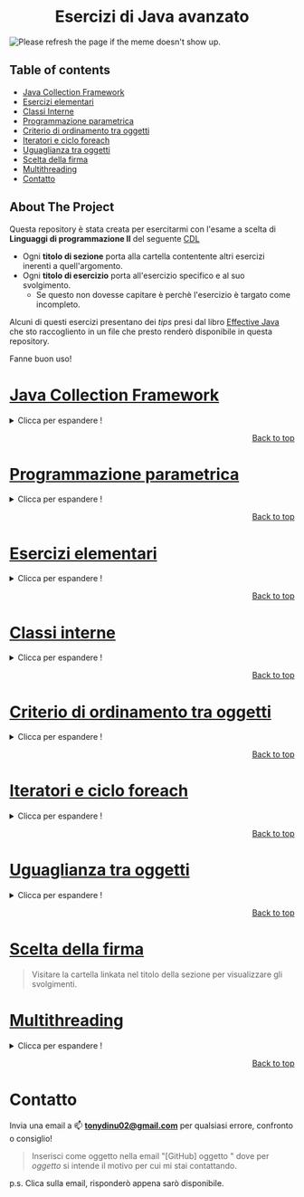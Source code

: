 <p>
<center><h1> Esercizi di Java avanzato</h1></center>
</p>

<img src='https://random-memer.herokuapp.com/' title="Meme" alt="Please refresh the page if the meme doesn't show up.">

## Table of contents
<!-- TABLE OF CONTENTS -->
  <ul>
    <li><a href="#java-collection-framework">Java Collection Framework</a></li>
    <li><a href="#esercizi-elementari">Esercizi elementari</a></li>
    <li><a href="#classi-interne">Classi Interne</a></li>
	<li><a href="#programmazione-parametrica">Programmazione parametrica</a></li>
    <li><a href="#criterio-di-ordinamento-tra-oggetti">Criterio di ordinamento tra oggetti</a></li>
    <li><a href="#iteratori-e-ciclo-foreach">Iteratori e ciclo foreach</a></li>
    <li><a href="#uguaglianza-tra-oggetti">Uguaglianza tra oggetti</a></li>
    <li><a href="#scelta-della-firma">Scelta della firma</a></li>
    <li><a href="#multithreading">Multithreading</a></li>
	<li><a href="#contatto">Contatto</a></li>

  </ul>

<!-- ABOUT THE PROJECT -->

## About The Project
Questa repository è stata creata per esercitarmi con l'esame a scelta di **Linguaggi di programmazione II** del seguente [CDL](http://informatica.dieti.unina.it/index.php/it/)

- Ogni **titolo di sezione** porta alla cartella contentente altri esercizi inerenti a quell'argomento.
- Ogni **titolo di esercizio** porta all'esercizio specifico e al suo svolgimento.
	- Se questo non dovesse capitare è perchè l'esercizio è targato come incompleto.

Alcuni di questi esercizi presentano dei *tips* presi dal libro [Effective Java](https://www.amazon.it/Effective-Java-Joshua-Bloch-dp-0134685997/dp/0134685997/ref=dp_ob_image_bk) che sto raccogliento in un file che presto renderò disponibile in questa repository.

Fanne buon uso!


<!-- JAVA COLLECTION FRAMEWORK -->

# [Java Collection Framework](https://github.com/Indisparte/Java-practice/tree/main/JFC)
<details>
	<summary>Clicca per espandere !</summary>

## [Library](https://github.com/Indisparte/Java-practice/tree/main/JFC/Library)
Realizzare per una biblioteca le classi **Library** e **Book**. Un oggetto **Book** è caratterizzato dal suo titolo. La classe Library offre le seguenti funzionalità:
* Un costruttore senza argomenti che crea una biblioteca vuota.
* Il metodo **addBook** aggiunge un libro alla biblioteca. Se il libro era già stato aggiunto, restituisce false.
* Il metodo **loanBook** prende un libro come argomento e lo dà in prestito, a patto che sia disponibile. Se quel libro è già in prestito, restituisce false. Se quel libro non è mai stato inserito nella biblioteca, lancia un'eccezione.
* Il metodo **returnBook** prende un libro come argomento e restituisce quel libro alla biblioteca.
Se quel libro non era stato prestato col metodo loanBook, il metodo returnBook lancia
un'eccezione.
* Il metodo **printLoans** stampa la lista dei libri attualmente in prestito, in ordine temporale
(a partire dal libro in prestito da più tempo).
Inoltre, rispondere alla seguente domanda: nella vostra implementazione, qual è la complessità
dei metodi **loanBook** e **returnBook**, rispetto al numero di libri n inseriti nella biblioteca?
L'implementazione deve rispettare il seguente esempio d'uso.
```java
    Library lib = new Library();
Book a = new Book("a"), b = new Book("b"), c = new Book(
"c");
System.out.println( lib .addBook(a));//true
System.out.println( lib .addBook(b));//true
System.out.println( lib .addBook(c));//true
System.out.println( lib .addBook(a));//false
System.out.println( lib . loanBook(b));//true
System.out.println( lib . loanBook(a));//true
lib .printLoans();// a b
```
## [SafeSet](https://github.com/Indisparte/Java-practice/tree/main/JFC/SafeSet)
Realizzare la classe SafeSet, che rappresenta un insieme che richiede due passaggi per rimuovere completamente un oggetto. Il metodo add aggiunge un elemento all'insieme, restituendo true se l'inserimento ha avuto successo. Il metodo remove rimuove un elemento dall'insieme, ma la rimozione è definitiva solo dopo una seconda chiamata. Il metodo contains verifica se l'insieme contiene un dato elemento (in base a equals). Infine, un SafeSet deve essere thread-safe.
```java
SafeSet<String> a = new SafeSet<>();
System.out.println(a.add("ciao"));//true
System.out.println(a.add("mondo"));//true
System.out.println(a.remove("ciao"));//true
System.out.println(a.contains("ciao"));//false
System.out.println(a.remove("ciao"));// true
System.out.println(a.contains("ciao")) ;//false
```
## [Book & Library](https://github.com/Indisparte/Java-practice/tree/main/JFC/Book%26Library)
Realizzare le classi **Book** e **Library**, che rappresentano rispettivamente un libro e una collezione
di libri. Il metodo **addBook** di **Library** aggiunge un libro alla collezione, con un dato titolo e un
dato autore. A ciascun libro è possibile attribuire uno o più argomenti tramite il suo metodo
**addTag**. Il metodo **getBooksByTag** di Library restituisce in tempo costante l'insieme dei libri di
un argomento dato.
L'implementazione deve rispettare il seguente esempio d'uso:
```java
Library casa = new Library(), ufficio = new Library();
Library.Book b1 = casa.addBook("Esercizi di stile", "Queneau");
b1.addTag("letteratura");
b1.addTag("umorismo");
Library.Book b2 = casa.addBook("Me parlare bene un giorno", "Sedaris");
b2.addTag("umorismo");
Library.Book b3 = ufficio.addBook("Literate programming", "Knuth");
b3.addTag("programmazione");
Set<Library.Book> humorCasa = casa.getBooksByTag("umorismo");
System.out.println(humorCasa);
Set<Library.Book> humorUfficio = ufficio.getBooksByTag("umorismo");
System.out.println(humorUfficio);//[Esercizi di stile, by Queneau, Me parlare bene un giorno, by Sedaris]
//null
```
## [Bug](https://github.com/Indisparte/Java-practice/tree/main/JFC/Bug)
Realizzare la classe **Bug**, che rappresenta un errore in un programma. Il costruttore accetta
una descrizione dell'errore. Inizialmente, l'errore non è assegnato ad alcuno sviluppatore. Il metodo **assignTo** assegna l'errore ad uno sviluppatore, identificato dal nome, che sarà incaricato di risolvere l'errore.
Il metodo statico **getUnassigned** restituisce in tempo costante l'insieme degli errori non ancora
assegnati. Il metodo statico **getAssignedTo** restituisce in tempo costante l'insieme degli errori
assegnati ad uno sviluppatore dato.
Nota: un bug assegnato ad uno sviluppatore può essere riassegnato ad un altro.
L'implementazione deve rispettare il seguente esempio d'uso:
```java
Bug b1 = new Bug("Application crashes on Windows 8"),
b2 = new Bug("Application freezes after 2 hours"),
b3 = new Bug("Application does not print on laser 
printer"),
b4 = new Bug("Data missing after partial save");
Set<Bug> unassigned = Bug.getUnassigned();
System.out.println(unassigned.size ()) ;
b2.assignTo("Paolo");
b3.assignTo("Filomena");
b4.assignTo("Filomena");
System.out.println(unassigned.size ()) ;
Set<Bug> filo = Bug.getAssignedTo("Filomena");
System.out.println( filo ) ;
```
## [Room](https://github.com/Indisparte/Java-practice/tree/main/JFC/Room)
Realizzare le classi **Room** e **Reservation**, che rappresentano una camera d'albergo
e una prenotazione per la camera. Il metodo reserve di Room accetta un nome, la data di
inizio e di fine prenotazione, e restituisce un oggetto di tipo Reservation. Se la camera è occupata
in una delle giornate richieste, il metodo lancia un'eccezione. Per semplicità, una data è rappresentata
da un numero intero tra 0 a 365. Il metodo **reservations** di Room consente di scorrere
l'elenco delle prenotazioni, in ordine cronologico.
L'implementazione deve rispettare il seguente esempio d'uso.
```java
Room r = new Room();
Reservation p1 = r.reserve("Pasquale Cero", 105, 120);
Reservation p2 = r.reserve("Carlo Martello", 5, 20);
Reservation p3 = r.reserve("Piero", 20, 22);
Reservation p4 = r.reserve("Marinella", 200, 222);
for (Reservation p: r . reservations ())
System.out.println(p.getName());
```
## [isSetSmaller](https://github.com/Indisparte/Java-practice/tree/main/JFC/SetSmaller)
Implementare il metodo statico **isSetSmaller**, che accetta due insiemi e un comparatore, e restituisce
vero se e solo se tutti gli elementi del primo insieme sono più piccoli, in base al comparatore,
di tutti gli elementi del secondo insieme.
Porre particolare attenzione alla scelta della firma.

## [subMap](https://github.com/Indisparte/Java-practice/tree/main/JFC/subMap)
Implementare il metodo subMap che accetta una mappa e una collezione e restituisce una nuova
mappa ottenuta restringendo la prima alle sole chiavi che compaiono nella collezione. Il metodo
non modifica i suoi argomenti.
Valutare le seguenti intestazioni per il metodo subMap, in base ai criteri di funzionalità, completezza,
correttezza, fornitura di ulteriori garanzie, semplicità e specificità del tipo di ritorno.
Infine, scegliere l'intestazione migliore oppure proporne un'altra.
```java
/*a)*/ <K> Map<K,?> subMap(Map<K,?> m, Collection<K> c)
/*b)*/ <K,V> Map<K,V> subMap(Map<K,V> m, Collection<?> c)
/*c)*/ <K,V> Map<K,V> subMap(Map<K,V> m, Collection<? super K> c)
/*d)*/ <K,V> Map<K,V> subMap(Map<K,V> m, Collection<? extends K> c)
/*e)*/ <K,V> Map<K,V> subMap(Map<K,V> m, Set<K> c)
/*f)*/ <K,V,K2 extends K> Map<K,V> subMap(Map<K,V> m, Collection<K2> c)
```

## [Merge](https://github.com/Indisparte/Java-practice/tree/main/JFC/Merge)
Realizzare un metodo chiamato merge che rispetti il seguente contratto:

**Pre-condizione** Accetta due LinkedList dello stesso tipo e di pari lunghezza.<br>

**Post-condizione** Restituisce una nuova LinkedList ottenuta alternando gli elementi della prima
lista e quelli della seconda.</br>
Ad esempio, se la prima lista contiene (1; 2; 3) e la seconda lista (4; 5; 6), la nuova lista deve
contenere (1; 4; 2; 5; 3; 6).</br>

**Penale** Se le liste non hanno la stessa lunghezza, lancia IllegalArgumentException

## [Component & Configuration](https://github.com/Indisparte/Java-practice/tree/main/JFC/Component&Configuration)
Un sito vuole consentire agli utenti di ordinare computer assemblati. Data l'enumerazione:
</br>enum Type { CPU, BOARD, RAM; }</br>
implementare le classi Component, che rappresenta un componente di un PC, e Configuration, che
rappresenta un PC da assemblare.</br>

Un componente è caratterizzato dalla sua tipologia (Type) e da una descrizione (stringa). Il suo
metodo setIncompatible dichiara che questo componente è incompatibile con un altro componente,
passato come argomento. Un componente può essere incompatibile con diversi altri componenti.</br>

Il metodo add di Configuration aggiunge un componente a questo PC e restituisce true, ma solo
se il componente è compatibile con quelli già inseriti, ed è di tipo diverso da quelli già inseriti,
altrimenti non lo inserisce e restituisce false.</br>

**Suggerimento**: Una classe Component ben progettata non nominerà le 3 istanze di Type.</br>

L'implementazione deve rispettare il seguente esempio d'uso.
**Esempio d'uso**
```java

Component cpu1 = new Component(Type.CPU, "Ryzen 5 2600"),
	cpu2 = new Component(Type.CPU, "Core i5 7500"),
	board1 = new Component(Type.BOARD, "Prime X470"),
	board2 = new Component(Type.BOARD, "Prime Z370"),
	ram = new Component(Type.RAM, "DDR4 8GB");
	cpu1.setIncompatible(board2);
	board1.setIncompatible(cpu2);
Configuration pc = new Configuration();
System.out.println(pc.add(cpu1));
System.out.println(pc.add(cpu2)); // due cpu! false
System.out.println(pc.add(board2)); // incompatibile ! false
System.out.println(pc.add(board1));
System.out.println(pc.add(ram));
```

## [Clinica](https://github.com/Indisparte/Java-practice/tree/main/JFC/Clinica-Incompleto)
Data la seguente enumerazione:</br>
enum Specialista { OCULISTA, PEDIATRA; }</br>
Realizzare la classe Clinica, che permette di prenotare e cancellare visite mediche. I metodi
prenota e cancellaPrenotazione accettano uno specialista e il nome di un paziente, ed effettuano
o cancellano la prenotazione, rispettivamente. Il metodo getPrenotati restituisce l'elenco dei
prenotati.</br>
La classe deve rispettare le seguenti proprietà:</br>

 - Non ci si può prenotare con più di uno specialista.
 - Si deve poter aggiungere uno specialista all'enumerazione senza dover
   modificare la classe Clinica.

</br>
Inoltre, l'implementazione deve rispettare il seguente **esempio d'uso**:

```java
Clinica c = new Clinica();
c.prenota(Specialista .OCULISTA, "Pippo Franco");
c.prenota(Specialista .OCULISTA, "Leo Gullotta");
c.prenota(Specialista .OCULISTA, "Leo Gullotta");
c.prenota(Specialista .PEDIATRA, "Ciccio Ingrassia");
c.prenota(Specialista .PEDIATRA, "Leo Gullotta");
c.cancellaPrenotazione(Specialista .PEDIATRA, "Ciccio Ingrassia");
Collection<String> ocu = c.getPrenotati(Specialista.OCULISTA);
System.out.println(ocu);//[Leo Gullotta, Pippo Franco]
System.out.println(c.getPrenotati( Specialista .PEDIATRA));//[]
```
## [MergeIfSorted](https://github.com/Indisparte/Java-practice/tree/main/JFC/mergeIfSorted-Incompleto)

Implementare il metodo statico *mergeIfSorted*, che accetta due liste *a* e *b*, e un comparatore *c*, e
restituisce un'altra lista. Inizialmente, usando due thread diversi, il metodo verifica che le liste
a e b siano ordinate in senso non decrescente (ogni thread si occupa di una lista). Poi, se le liste
sono effettivamente ordinate, il metodo le fonde (senza modificarle) in un'unica lista ordinata,
che viene restituita al chiamante. Se, invece, almeno una delle due liste non è ordinata, il metodo
termina restituendo null.</br>
Il metodo dovrebbe avere complessità di tempo lineare.</br>
Porre particolare attenzione alla scelta della firma, considerando i criteri di funzionalità, completezza,
correttezza, fornitura di garanzie e semplicità.

## [SocialUser](https://github.com/Indisparte/Java-practice/tree/main/JFC/SocialUser)

Per un social network, implementare le classi *SocialUser* e *Post*. Un utente è dotato di un nome
e può creare dei post tramite il metodo newPost. Il contenuto di un post è una stringa, che
può contenere nomi di utenti, preceduti dal simbolo "@". Il metodo **getTagged** della classe Post
restituisce l'insieme degli utenti il cui nome compare in quel post, mentre il metodo **getAuthor**
restituisce l'autore del post.</br>
L'implementazione deve rispettare il seguente **esempio d'uso**:
```java
SocialUser adriana = new SocialUser("Adriana"),
			barbara = new SocialUser("Barbara");
SocialUser.Post p = adriana.newPost("Ecco una foto con @Barbara e @Carla.");
Set<SocialUser> tagged = p.getTagged();
System.out.println(tagged);//[Barbara]
System.out.println(tagged. iterator () .next() == barbara);//true
System.out.println(p.getAuthor());//Adriana
```
*Suggerimento*: l'invocazione a.lastIndexOf(b) restituisce -1 se la stringa b non è presente nella
stringa a, e un numero maggiore o uguale di zero altrimenti.

## [GameLevel](https://github.com/Indisparte/Java-practice/tree/main/JFC/GameLevel-Incompleto)

Implementare la classe *GameLevel*, che rappresenta un livello in un gioco 2D, in cui un personaggio
si muove su una griglia di caselle. Il costruttore accetta le dimensioni del livello (larghezza e
altezza). Il metodo **setWall** accetta le coordinate di una casella e mette un muro in quella casella.
Il metodo **areConnected** accetta le coordinate di due caselle e restituisce *vero* se e solo se esiste
un percorso tra di loro.
```java
GameLevel map = new GameLevel(3, 3);
System.out.println(map.areConnected(0,0,2,2));//true
map.setWall(0,1);
map.setWall(1,1);
System.out.println(map.areConnected(0,0,2,2));//true
map.setWall(2,1);
System.out.println(map.areConnected(0,0,2,2));//false
```
## [Curriculum](https://github.com/Indisparte/Java-practice/tree/main/JFC/Curriculum)
Un oggetto Curriculum rappresenta una sequenza di lavori, ognuno dei quali è un'istanza della
classe Job. Il costruttore di Curriculum accetta il nome di una persona. Il metodo addJob aggiunge
un lavoro alla sequenza, caratterizzato da una descrizione e dall'anno di inizio, restituendo un
nuovo oggetto di tipo Job. Infine, la classe Job offre il metodo next, che restituisce in tempo
costante il lavoro successivo nella sequenza (oppure null).</br>
Implementare le classi Curriculum e Job, rispettando il seguente caso d'uso.
```java
Curriculum cv = new Curriculum("Walter White");
Curriculum.Job j1 = cv.addJob("Chimico", 1995);
Curriculum.Job j2 = cv.addJob("Insegnante", 2005);
Curriculum.Job j3 = cv.addJob("Cuoco", 2009);
System.out.println(j2 .next()) ;//Cuoco: 2009
System.out.println(j3 .next()) ;//null
```

## [Progression](https://github.com/Indisparte/Java-practice/tree/main/JFC/Progression)
Nell'ambito di un programma di gestione del personale, la classe Progression calcola il salario dei
dipendenti, in base alla loro anzianità in servizio. Il salario mensile parte da un livello base ed ogni
anno solare aumenta di un certo incremento. Il costruttore accetta il salario base e l'incremento
annuale. Il metodo **addEmployee** aggiunge un impiegato a questa progressione, specificando il
nome e l'anno di assunzione. Il metodo **getSalary** restituisce il salario mensile di un impiegato
in un dato anno. Infine, il metodo **addBonus** attribuisce ad un impiegato un bonus extra in un
dato anno. Cioè, addBonus("Pippo", 2010, 50) significa che Pippo percepirà 50 euro in più in ogni
mese del 2010.
</br>**Caso d'uso**

```java
Progression a = new Progression(1000, 150);

a.addEmployee("Jesse", 2008);
a.addEmployee("Gale", 2009);
a.addBonus("Gale", 2010, 300);

System.out.println(a.getSalary("Jesse", 2009));//1150
System.out.println(a.getSalary("Gale", 2010));//1450
System.out.println(a.getSalary("Gale", 2011));//1300
```

## [Controller](https://github.com/Indisparte/Java-practice/tree/main/JFC/Controller-Incompleto)
Realizzare la classe Controller, che rappresenta una centralina per autoveicoli, e la classe Function,
che rappresenta una funzionalità del veicolo, che può essere accesa o spenta. Alcune funzionalità
sono *incompatibili* tra loro, per cui accenderne una fa spegnere automaticamente l'altra.</br>

La classe Controller ha due metodi: **addFunction** aggiunge al sistema una nuova funzionalità con
un dato nome; **printOn** stampa a video i nomi delle funzionalità attive. La classe Function ha tre
metodi: **turnOn** e **turnOff** per attivarla e disattivarla; **setIncompatible** accetta un'altra funzionalità
x e imposta un'incompatibilità tra this e x.</br>

Leggere attentamente il seguente caso d'uso, che mostra, tra le altre cose, che l'incompatibilità è
automaticamente simmetrica, ma **non** transitiva.

```java
Controller c = new Controller();
Controller .Function ac = c.addFunction("Aria condizionata");
Controller .Function risc = c.addFunction("Riscaldamento");
Controller .Function sedile = c.addFunction("Sedile riscaldato");

ac.setIncompatible(risc ) ;
ac.setIncompatible(sedile ) ;
ac.turnOn();
c.printOn();//Aria condizionata
System.out.println("----");//----

risc .turnOn();
sedile .turnOn();
c.printOn();//Sedile riscaldato \n Riscaldamento
```

## [Relation](https://github.com/Indisparte/Java-practice/tree/main/JFC/Relation)
Realizzare la classe **Relation**, che rappresenta una relazione binaria tra un insieme S e un insieme
T. In pratica, una Relation è analoga ad una Map, con la differenza che la Relation accetta chiavi
duplicate.</br>
Il metodo **put** aggiunge una coppia di oggetti alla relazione. Il metodo **remove** rimuove una coppia
di oggetti dalla relazione. Il metodo **image** accetta un oggetto x di tipo S e restituisce l'insieme
degli oggetti di tipo T che sono in relazione con x. Il metodo **preImage** accetta un oggetto x di
tipo T e restituisce l'insieme degli oggetti di tipo S che sono in relazione con x.
**Caso d'uso**

```java
Relation<Integer,String> r = new Relation<Integer,String>();
r .put(0, "a"); r .put(0, "b"); r .put(0, "c");
r .put(1, "b"); r .put(2, "c");
r .remove(0, "a");
Set<String> set0 = r.image(0);
Set<Integer> setb = r.preImage("b");
System.out.println(set0) ;//[b,c]
System.out.println(setb) ;//[0,1]
```
## [Contest](https://github.com/Indisparte/Java-practice/tree/main/JFC/Contest)
Un oggetto di tipo Contest consente ai client di votare per uno degli oggetti che partecipano a
un "concorso". Implementare la classe parametrica **Contest** con i seguenti metodi: il metodo **add**
consente di aggiungere un oggetto al concorso; il metodo **vote** permette di votare per un oggetto;
se l'oggetto passato a vote non partecipa al concorso (cioè non è stato aggiunto con add), viene
lanciata un'eccezione; il metodo **winner** restituisce uno degli oggetti che fino a quel momento ha
ottenuto più voti.</br>
Tutti i metodi devono funzionare in tempo costante.
**Caso d'uso**
```java
Contest<String> c = new Contest<String>();
String r = "Red", b = "Blue", g = "Green";
c.add(r);
c.vote(r) ;
c.add(b);
c.add(g);
c.vote(r) ;
c.vote(b);
System.out.println(c.winner());//Red
```
## [inverseMap](https://github.com/Indisparte/Java-practice/tree/main/JFC/inverseMap)
Implementare il metodo inverseMap che accetta una mappa m e ne restituisce una nuova, ottenuta
invertendo le chiavi con i valori. Se m contiene valori duplicati, il metodo lancia un'eccezione. Il
metodo non modifica la mappa m.</br>
Valutare le seguenti intestazioni per il metodo inverseMap, in base ai criteri di funzionalità,
completezza, correttezza, fornitura di ulteriori garanzie, semplicità e specificità del tipo di ritorno.
Infine, scegliere l'intestazione migliore oppure proporne un'altra.
```java
/*a)*/ <K,V> Map<V,K> inverseMap(Map<?,?> m)
/*b)*/ Map<?,?> inverseMap(Map<?,?> m)
/*c)*/ <K,V> Map<K,V> inverseMap(Map<V,K> m)
/*d)*/ <K,V> Map<K,V> inverseMap(Map<? extends V, ? super K> m)
/*e)*/ <K,V> Map<K,V> inverseMap(Map<K,V> m)
/*f)*/ <K,V> Map<K,V> inverseMap(Map<? extends V, ? extends K> m)
``` 
## [BoundedSet](https://github.com/Indisparte/Java-practice/tree/main/JFC/BoundedSet)
Realizzare la classe **BoundedSet**, che rappresenta un insieme di capacità limitata. Il costruttore
accetta la capacità massima dell'insieme. La classe deve implementare i metodi **add**, **contains** e **size**
secondo il contratto previsto dall'interfaccia Set. Se però l'insieme è alla sua capacità massima e
si tenta di inserire un nuovo elemento con **add**, prima dell'inserimento sarà cancellato dall'insieme
l'elemento che vi è stato inserito prima (cioè, l'elemento più "*vecchio*" presente nell'insieme).</br>
Fare in modo che sia add sia contains funzionino in tempo costante.
**Esempio d'uso**

```java
BoundedSet<Integer> s = new BoundedSet<Integer>(3);
s .add(3); s .add(8); s .add(5); s .add(5);
System.out.println(s . size ()) ;//3
System.out.println(s .contains(3)) ;//true
s .add(14);
System.out.println(s . size ()) ;//3
System.out.println(s .contains(3)) ;//false
```
## [Movie](https://github.com/Indisparte/Java-practice/tree/main/JFC/Movie)
La classe **Movie** rappresenta un film, con attributi titolo (stringa) e anno di produzione (intero).
Alcuni film formano delle serie, cioè sono dei sequel di altri film. La classe offre due costruttori:
uno per film normali e uno per film appartenenti ad una serie. Quest'ultimo costruttore accetta
come terzo argomento il film di cui questo è il successore.</br>
Il metodo **getSeries** restituisce la lista dei film che formano la serie a cui questo film appartiene.
Se invocato su un film che non appartiene ad una serie, il metodo restituisce una lista contenente
solo questo film.</br>
Il metodo statico **selectByYear** restituisce l'insieme dei film prodotti in un dato anno, in tempo
costante.
**Esempio d'uso**
```java
Movie r1 = new Movie("Rocky", 1976);
Movie r2 = new Movie("Rocky II", 1979, r1);
Movie r3 = new Movie("Rocky III", 1982, r2);
Movie f = new Movie("Apocalypse Now", 1979);
Set<Movie> movies1979 = Movie.selectByYear(1979);//[Rocky II, Apocalypse Now]
System.out.println(movies1979);
List<Movie> rockys = r2.getSeries();
System.out.println(rockys);//[Rocky, Rocky II, Rocky III]
```
## [ComposeMaps](https://github.com/Indisparte/Java-practice/tree/main/JFC/composeMaps-Incompleto)
Il metodo composeMaps accetta due mappe a e b, e restituisce una nuova mappa c così definita:
le chiavi di c sono le stesse di a; il valore associato in c ad una chiave x è pari al valore associato
nella mappa b alla chiave a(x).</br>
Nota: Se consideriamo le mappe come funzioni matematiche, la mappa c è definita come c(x) =
b(a(x)), cioè come composizione di a e b.</br>
Valutare ciascuna delle seguenti intestazioni per il metodo composeMaps, in base ai criteri di
funzionalità, completezza, correttezza, fornitura di ulteriori garanzie, specificità del tipo di ritorno
e semplicità. Infine, scegliere l'intestazione migliore oppure proporne un'altra.</br>
```java
/*a)*/<S, T, U> Map<S,U> composeMaps(Map<S, T> a, Map<T, U> b)
/*b)*/<S, T, U> Map<S,U> composeMaps(Map<S, T> a, Map<? extends T, U> b)
/*c)*/<S, T, U> Map<S,U> composeMaps(Map<S, T> a, Map<? super T, U> b)
/*d)*/<S, U> Map<S,U> composeMaps(Map<S, ?> a, Map<?, U> b)
/*e)*/<S, U> Map<S,U> composeMaps(Map<S, Object> a, Map<Object, U> b)
```

## [City](https://github.com/Indisparte/Java-practice/tree/main/JFC/City-Incompleto)
La classe City rappresenta una città. Il costruttore accetta il nome della città, mentre il metodo
connect accetta un'altra città e stabilisce un collegamento tra le due (una strada o un altro tipo
di collegamento). Tutti i collegamenti sono bidirezionali.</br>
Il metodo **getConnections** restituisce la collezione delle città direttamente collegate a questa. Il
metodo **isConnected** prende come argomento un'altra città e restituisce vero se è collegata a this
direttamente o indirettamente (cioè, tramite un numero arbitrario di collegamenti).
```java
City n = new City("Napoli"), r = new City("Roma"), s = new City
("Salerno"), p = new City("Parigi");
n.connect(s);
n.connect(r);
Collection<City> r_conn = r.getConnections();
System.out.println(r_conn);//[Napoli]
System.out.println(r .isConnected(s));//true
System.out.println(r .isConnected(p));//false
```

## [Auditorium](https://github.com/Indisparte/Java-practice/tree/main/JFC/Auditorium)
La seguente classe (semplificata) Seat rappresenta un posto in un auditorium.</br>
```java
public class Seat { public int row, col; }
```
La classe Auditorium serve ad assegnare i posti in un teatro. Il costruttore prende come argomenti
le dimensioni della platea, in termini di file e posti per fila, nonché un oggetto Comparator che
serve ad ordinare i posti in ordine di preferenza. Il metodo assignSeats prende come argomenti
il numero n di posti richiesti e restituisce un insieme contenente gli n posti migliori (in base
al comparatore) ancora disponibili. Se la platea non contiene n posti disponibili, il metodo
restituisce null.
**Esempio d'uso**
```java
Auditorium a = new Auditorium(5, 5, new Comparator<Seat>() {
public int compare(Seat a, Seat b) {
return (a.row==b.row)? (a.col-b.col): (a.row-b.row);
}
});
Set<Seat> s = a.assignSeats(4);
System.out.println(s) ;//[(0,0),(0,1),(0,2),(0,3)]
```

## [SocialNetwork](https://github.com/Indisparte/Java-practice/tree/main/JFC/SocialNetwork)
Nell'ambito dell'implementazione di un social network, la classe **Person** rappresenta un utente.
Tramite i metodi **addFriend** e **addEnemy** è possibile aggiungere un amico o un nemico a questa
persona, rispettando le seguenti regole:</br>
- una persona non può aggiungere se stessa come amico o nemico;
- una persona non può aggiungere la stessa persona sia come amico sia come nemico.
</br>Il metodo **contacts** permette di iterare su tutti i contatti di questa persona tramite un iteratore,
che restituirà prima tutti gli amici e poi tutti i nemici.</br>

**Esempio d'uso**
```java
Person a = new Person("Antonio");
Person c = new Person("Cleopatra");
Person o = new Person("Ottaviano");
a.addEnemy(o);
a.addFriend(c);
for (Person p: a.contacts())
	System.out.println(p);//Cleopatra \n Ottaviano
```
## [Panino](https://github.com/Indisparte/Java-practice/tree/main/JFC/Panino)
Implementare la classe Panino, il cui metodo **addIngrediente** aggiunge un ingrediente, scelto da
un elenco fisso. Gli ingredienti sono divisi in categorie. Se si tenta di aggiungere più di un
ingrediente della stessa categoria, il metodo addIngrediente solleva un'eccezione.
Elenco delle categorie e degli ingredienti:</br>
- **ripieni**: PROSCIUTTO, SALAME
- **formaggi**: SOTTILETTA, MOZZARELLA
- **salse**: MAIONESE, SENAPE
</br>**Esempio d'uso**

```java
Panino p = new Panino();
p.addIngrediente(Panino.Ingrediente.SALAME);
p.addIngrediente(Panino.Ingrediente.SOTTILETTA);
System.out.println(p);//panino con SALAME, SOTTILETTA
p.addIngrediente(Panino.Ingrediente.MOZZARELLA);//EXCPETION	
```

## [MakeMap](https://github.com/Indisparte/Java-practice/tree/main/JFC/MakeMap)
Scrivere un metodo che accetta due liste (**List**) **k** e **v** di pari lunghezza, e restituisce una **mappa**
in cui all'elemento i-esimo di k viene associato come valore l'elemento i-esimo di v.
Il metodo lancia un'eccezione se le liste non sono di pari lunghezza, oppure se k contiene elementi
duplicati.
Si ricordi che non è opportuno utilizzare l'accesso posizionale su liste generiche.

## [Intersect](https://github.com/Indisparte/Java-practice/tree/main/JFC/Intersect)
Implementare il metodo statico intersect, che accetta come argomenti due **Collection** x e y e
restituisce una nuova Collection che contiene l'intersezione di x ed y (cioè, gli oggetti comuni ad
entrambe le collezioni).</br>
Prestare particolare attenzione alla scelta della firma del metodo.

## [SelectKeys](https://github.com/Indisparte/Java-practice/tree/main/JFC/SelectKeys)
Scrivere un metodo che accetta una lista *l* e una mappa *m*, e restituisce una nuova lista che
contiene gli elementi di *l* che compaiono come chiavi in *m*.</br> Porre particolare attenzione alla
scelta della firma.

## [Color](https://github.com/Indisparte/Java-practice/tree/main/JFC/Color)
La classe **Color** rappresenta un colore, determinato dalle sue componenti RGB. La classe offre
alcuni colori predefiniti, tra cui **RED**, **GREEN** e **BLUE**. Un colore nuovo si può creare solo con
il metodo factory make. Se il client cerca di ricreare un colore predefinito, gli viene restituito
quello e non uno nuovo.</br> Ridefinire anche il metodo toString, in modo che rispetti il seguente caso
d'uso.
```java
Color rosso = Color.RED;
Color giallo = Color.make(255, 255, 0);
Color verde = Color.make(0, 255, 0);

System.out.println(rosso) ;//red
System.out.println( giallo ) ;//(255,255,0)
System.out.println(verde);//green
System.out.println(verde == Color.GREEN);//true
```
## [GetByType](https://github.com/Indisparte/Java-practice/tree/main/JFC/GetByType)
Implementare il metodo statico getByType che, data una collezione c (Collection) ed un oggetto
x di tipo Class, restituisce un oggetto della collezione il cui tipo effettivo sia esattamente x. Se
un tale oggetto non esiste, il metodo restituisce null.</br>
Prestare particolare attenzione alla scelta della firma del metodo. Si ricordi che la classe Class è
parametrica.

## [RadioChannel](https://github.com/Indisparte/Java-practice/tree/main/JFC/RadioChannel)
Radio offre un costruttore senza argomenti e i seguenti metodi:
- addChannel memorizza e restituisce una nuova stazione,caratterizzata da nome e frequenza. Il tentativo di memorizzare una stazione che ha la stessa frequenza di una stazione già memorizzata deve provocare un’eccezione.
- nearest accetta una frequenza e restituisce la stazione con la frequenza più vicina a quella data.

Inoltre, se si itera su un oggetto Radio si ottiene la sequenza di stazioni inserite, in ordine crescente di frequenza.

Fare in modo che l’unico modo per creare oggetti Channel sia tramite il metodo addChannel.

L’implementazione deve rispettare il seguente esempio d’uso.
```java
Radio r = new Radio();
Radio.Channel rai1 = r.addChannel("Rai Radio Uno", 89.3);
Radio.Channel kk = r.addChannel("Radio Kiss Kiss", 101.4);
Radio.Channel rmc = r.addChannel("Radio Monte Carlo", 96.4);

for (Radio.Channel c: r) {
	System.out. println (c) ;//Rai Radio Uno (89.3)
							// Radio Monte Carlo (96.4)
							//Radio Kiss Kiss (101.4)
}
System.out. println (r . nearest (98.1)) ;//Radio Monte Carlo (96.4)

```

## [UML](https://github.com/Indisparte/Java-practice/tree/main/JFC/UML)
Nell'ambito di un programma per la progettazione del software, si implementino la classi **UML-Class** e **UMLAggregation**, che rappresentano una classe ed una relazione di aggregazione, all'interno di un diagramma delle classi **UML**. Il costruttore di **UMLAggregation** accetta le due classi tra le
quali vale l'aggregazione, la cardinalità minima e quella massima.
**Esempio d'uso**

```java
UMLClass impianto = new UMLClass(``Impianto'');
UMLClass apparecchio = new UMLClass(``Apparecchio'');
UMLClass contatore = new UMLClass(``Contatore'');
new UMLAggregation(apparecchio, impianto, 1, 1);
new UMLAggregation(impianto, apparecchio, 0,
UMLAggregation.INFINITY);
new UMLAggregation(impianto, contatore, 0, 1);
System.out.println(impianto);//Classe: Impianto
							//Aggregazioni:
							//Impianto-Apparecchio, cardinalità: 0..infinito
							//Impianto-Contatore, cardinalità: 0..1
```

## [CountByType](https://github.com/Indisparte/Java-practice/tree/main/JFC/CountByType)
Implementare il metodo statico countByType che, data una lista di oggetti, stampa a video il
numero di oggetti contenuti nella lista, divisi in base al loro tipo effettivo.

_Attenzione_: il metodo deve funzionare con qualunque tipo di lista e di oggetti contenuti.
**Caso d'uso**
```java
List<Number> l = new LinkedList<Number>();
l .add(new Integer(3));
l .add(new Double(4.0))
l .add(new Float(7.0f));
l .add(new Integer(11));
countByType(l);//java.lang.Double : 1
				//java.lang.Float : 1
				//java.lang.Integer : 2
```

## [VoloEPasseggero](https://github.com/Indisparte/Java-practice/tree/main/JFC/VoloEPasseggero)
Si implementino la classe Volo e la classe Passeggero. Il costruttore della classe **Volo** prende come
argomenti l'istante di partenza e l'istante di arrivo del volo (due numeri interi). Il metodo **add**
permette di aggiungere un passeggero a questo volo. Se il passeggero che si tenta di inserire è
già presente in un volo che si accavalla con questo, il metodo add lancia un'eccezione.

**Esempio d'uso**
```java
Volo v1 = new Volo(1000, 2000);
Volo v2 = new Volo(1500, 3500);
Volo v3 = new Volo(3000, 5000);
Passeggero mario = new Passeggero("Mario");
Passeggero luigi = new Passeggero("Luigi");
v1.add(mario);
v1.add(luigi ) ;
v3.add(mario);
// La seguente istruzione provoca l ' eccezione
v2.add(mario);//Exception in thread "main"...
```

## [PostIt](https://github.com/Indisparte/Java-practice/tree/main/JFC/PostIt)
Un oggetto di tipo PostIt rappresenta un breve messaggio incollato (cioè, collegato) ad un oggetto.
Il costruttore permette di specificare il messaggio e l'oggetto al quale incollarlo. Il metodo
statico **getMessages** prende come argomento un oggetto e restituisce l'elenco dei PostIt collegati
a quell'oggetto, sotto forma di una lista, oppure null se non c'è nessun PostIt collegato.

**Esempio d'uso**
```java
Object frigorifero = new Object();
Object libro = new Object();
new PostIt( frigorifero , "comprare il latte");
new PostIt(libro, "Bello !! ");
new PostIt(libro, " restituire  a Carlo");
List<PostIt> pl = PostIt.getMessages(libro);
	for (PostIt p: pl)
		System.out.println(p);//Bello!!
							//restituire a Carlo
```
## [Molecola](https://github.com/Indisparte/Java-practice/tree/main/JFC/Molecola)
Nell'ambito di un programma di chimica, si implementino le classi **Elemento** e **Molecola**. Un elemento
è rappresentato solo dalla sua sigla ("O" per ossigeno, etc.). Una molecola è rappresentata
dalla sua formula bruta (H_(2)0 per acqua, etc.), cioè dal numero di atomi di ciascun elemento
presente.

**Esempio d'uso**
```java
Elemento ossigeno = new Elemento("O");
Elemento idrogeno = new Elemento("H");
Molecola acqua = new Molecola();
acqua.add(idrogeno, 1);
acqua.add(ossigeno, 1);
acqua.add(idrogeno, 1);
System.out.println(acqua);//H2 O
```

## [WifiENetwork](https://github.com/Indisparte/Java-practice/tree/main/JFC/WifiENetwork)
Realizzare le classi **WiFi** e **Network**, che rappresentano un elenco di reti WiFi e una singola rete. La classe WiFi offre un costruttore senza argomenti e i seguenti metodi:
* **addNetwork**: memorizza e restituisce una nuova rete, caratterizzata da nome (SSID) e intensità del segnale.

* **strongest**: restituisce la rete con l'intensità più alta (più vicina allo zero).

Inoltre, gli oggetti WIFi devono essere iterabili, dando la possibilità di scorrere le reti inserite, _in ordine di intensità decrescente_.

La classe **Network** offre soltanto il metodo **updateStrength**, che aggiorna l'intensità del segnale. Fare in modo che l'unico modo per creare oggetti **Network** sia tramite il metodo **addNetwork**.

L'implementazione deve rispettare il seguente esempio d'uso.

```java
WiFi manager = new WiFi();
WiFi.Network home = manager.addNetwork("Vodafone", -40.5);
WiFi.Network hotel = manager.addNetwork("Hotel Vesuvio", -53.05);
WiFi.Network neighbor = manager.addNetwork("Casa Esposito", -48.95);
neighbor.updateStrength(-39.6);
WiFi.Network x = manager.strongest();
System.out.println(x);//Casa Esposito (-39.6 dBm)
```

## [BoolExpr](https://github.com/Indisparte/Java-practice/tree/main/JFC/BoolExpr)
La classe (o interfaccia) **BoolExpr** rappresenta un'espressione dell'algebra booleana (ovvero un
circuito combinatorio). Il tipo più semplice di espressione è una semplice variabile, rappresentata
dalla classe **BoolVar**, sottotipo di BoolExpr. Espressioni più complesse si ottengono usando gli
operatori di tipo and, or e not, corrispondenti ad altrettante classi sottotipo di **BoolExpr**. Tutte
le espressioni hanno un metodo eval che, dato il valore assegnato alle variabili, restituisce il valore
dell'espressione. Si consideri *attentamente* il seguente caso d'uso.
```java
public static void main(String args[]) {
	BoolVar x = new BoolVar("x");
	BoolVar y = new BoolVar("y");
	BoolExpr notx = new BoolNot(x);
	BoolExpr ximpliesy = new BoolOr(notx, y);
	Map<BoolVar,Boolean> m = new HashMap<BoolVar,Boolean>();
	m.put(x, true);
	m.put(y, true);
	System.out.println(x.eval(m));//true
	System.out.println(ximpliesy.eval(m));//true
	m.put(y, false);
	System.out.println(ximpliesy.eval(m));//false
}
```

## [Recipe](https://github.com/Indisparte/Java-practice/tree/main/JFC/Recipe)
Si implementi una classe **Recipe** che rappresenta una ricetta. Il costruttore accetta il nome della
ricetta. Il metodo **setDescr** imposta la descrizione della ricetta. Il metodo **addIngr** aggiunge
un ingrediente alla ricetta, prendendo come primo argomento la quantità (anche frazionaria)
dell'ingrediente, per una persona, e come secondo argomento una stringa che contiene l'unità di
misura e il nome dell'ingrediente. Se un ingrediente è diffcilmente misurabile, si imposterà la
sua quantità a zero, e verrà visualizzato come "q.b." ("quanto basta"). Il metodo **toString** prende
come argomento il numero di coperti *n* e restituisce una stringa che rappresenta la ricetta, in cui
le quantità degli ingredienti sono state moltiplicate per n.

**Esempio d'uso**

```java
Recipe r = new Recipe("Spaghetti aglio e olio");
r .addIngr(100, "grammi di spaghetti");
r .addIngr(2, "cucchiai d' olio d' oliva");
r .addIngr(1, "spicchi d' aglio");
r .addIngr(0, "sale");
r .setDescr("Mischiare tutti gli  ingredienti  e servire .")
;
System.out.println(r .toString(4)) ; //Spaghetti aglio e olio
									//Ingredienti per 4 persone:
									//400 grammi di spaghetti
									//8 cucchiai d'olio d'oliva
									//4 spicchi d'aglio
									//q.b. sale
									//Preparazione:
									//Mischiare tutti gli
									//ingredienti e servire.
```

## [FunnyOrder](https://github.com/Indisparte/Java-practice/tree/main/JFC/FunnyOrder)
Determinare l'output del seguente programma e descrivere brevemente l'ordinamento dei numeri
interi definito dalla classe FunnyOrder.
```java
public class FunnyOrder implements Comparable<FunnyOrder> {
	private int val;

	public FunnyOrder(int n) { val = n; }
	
	public int compareTo(FunnyOrder x) {
		if (val%2 == 0 && x.val%2 != 0) return -1;
		if (val%2 != 0 && x.val%2 == 0) return 1;
		if (val < x.val) return -1;
		if (val > x.val) return 1;
		
		return 0;
	}
	public static void main(String[] args) {
		List<FunnyOrder> l = new LinkedList<FunnyOrder>();
		l .add(new FunnyOrder(16));
		l .add(new FunnyOrder(3));
		l .add(new FunnyOrder(4));
		l .add(new FunnyOrder(10));
		l .add(new FunnyOrder(2));
		Collections.sort( l ) ;
		for (FunnyOrder f: l)
			System.out.println(f.val + " ");//2 4 10 16 3
	}
}
```
## [Highway](https://github.com/Indisparte/Java-practice/tree/main/JFC/Highway)

Implementare una classe **Highway**, che rappresenti un'autostrada a senso unico. Il costruttore accetta la lunghezza dell'autostrada in chilometri. Il metodo **insertCar** prende un intero **x** come
argomento ed aggiunge un'automobile al chilometro x. L'automobile inserita percorrerà l'autostrada
alla velocità di un chilometro al minuto, (60 km/h) fino alla fine della stessa. Il metodo
**nCars** prende un intero x e restituisce il numero di automobili presenti al chilometro x. Il metodo
**progress** simula il passaggio di 1 minuto di tempo (cioè fa avanzare tutte le automobili di un
chilometro).

Si supponga che thread multipli possano accedere allo stesso oggetto **Highway**.

Dei 25 punti, 8 sono riservati a coloro che implementeranno progress in tempo indipendente dal
numero di automobili presenti sull'autostrada.

**Esempio d'uso**
```java
Highway h = new Highway(10);
h.insertCar(3) ; h.insertCar(3) ; h.insertCar(5) ;
System.out.println(h.nCars(4));//0
h.progress() ;
System.out.println(h.nCars(4));//2
```
## [Polinomio bis](https://github.com/Indisparte/Java-practice/tree/main/JFC/Polinomio%20bis)
Si consideri la seguente classe Pair
```java
public class Pair<T,U>{
	public Pair(T first, U second){
		this.first = first;
		this.second = second;
	}

	public T getFirst(){return first;}
	public U getSecond(){return second;}

	private T first;
	private U second;

}
```
Un *polinomio* è una espressione algebrica del tipo a0+a1x+: : :+anxn. Si implementi una classe
Polynomial, dotata di un costruttore che accetta un array contenente i coefficienti a0 : : : an. Deve
essere possibile iterare sulle coppie (esponente, coefficiente) in cui il coefficiente è diverso da zero.
Cioè, Polynomial deve implementare Iterable<Pair<Integer, Double>>. Infine, il metodo toString
deve produrre una stringa simile a quella mostrata nel **seguente caso d'uso**.
```java
double a1[] = {1, 2, 0, 3};
double a2[] = {0, 2};
Polynomial p1 = new Polynomial(a1);
Polynomial p2 = new Polynomial(a2);
System.out.println(p1);//1.0+2.0x^1+3.0x^3
System.out.println(p2);//2.0x^1
for (Pair<Integer, Double> p: p1)
	System.out.println(p. getFirst () + " : " + p.getSecond());//0:1.0
																//1:2.0
																//3:3.0
```

## [Inventory](https://github.com/Indisparte/Java-practice/tree/main/JFC/Inventory)

Definire una classe parametrica **Inventory<T>** che rappresenta un inventario di oggetti di tipo T.
Il costruttore senza argomenti crea un inventario vuoto. Il metodo add aggiunge un oggetto di
tipo T all'inventario. Il metodo count prende come argomento un oggetto di tipo T e restituisce il
numero di oggetti uguali all'argomento presenti nell'inventario. Infine, il metodo **getMostCommon**
restituisce l'oggetto di cui è presente il maggior numero di esemplari. **Esempio d'uso:**
```java
Inventory<Integer> a = new Inventory<Integer>();
Inventory<String> b = new Inventory<String>();
a.add(7); a.add(6); a.add(7); a.add(3);
b.add("ciao"); b.add("allora?"); b.add("ciao ciao"); b.add("allora?
");
System.out.println(a.count(2));//0
System.out.println(a.count(3));//1
System.out.println(a.getMostCommon());//7
System.out.println(b.getMostCommon());//allora?
```
## [Exchange](https://github.com/Indisparte/Java-practice/tree/main/JFC/Exchange)
Realizzare la classe **Exchange** che rappresenta una borsa valori. Il metodo **setPrice** imposta il prezzo
corrente di un titolo quotato. Il metodo **addLowAlert** fa in modo che un dato runnable venga eseguito la prima 
volta che il prezzo di un dato titolo raggiunge o scende sotto una data soglia. Il runnable viene eseguito immediatamente
se il prezzo di quel tipo è già inferiore o uguale alla soglia. Simmetricamente, il metodo **setHighAlert** offre lo stesso servizio,
quando il prezzo raggiunge o sale al di sopra di una data soglia. E' possibile impostare più alert per lo stesso titolo, con soglie diverse o uguali tra loro.
La classe Exchange deve essere *thread-safe*.
L'implementazione deve rispettare il seguente caso d'uso:
 ```java
 Exchange borsa = new Exchange();
 borsa.setPrice("MaxiCom", 10.56);
 borsa.setPrice("MegaCorp", 18.2);
 borsa.setPrice("SuperMarket", 3.91);

 borsa.addLowAlert("MegaCorp", 17.5, ()->{System.out.println("Below the threshold!");});
 borsa.addHighAlert("MaxiCom", 12, ()->{System.out.println("More than 12!");});
 borsa.addLowAlert("MaxiCom", 20.5, ()->{System.out.println("More than 20.5!");});

 borsa.setPrice("MaxiCom", 12.3);//More than 12!
 ```
<p align="right">
<a href="#java-collection-framework">Back to top of section</a>

</p>
</details>
<p align="right">
<a href="#table-of-contents">Back to top</a>
</p>



<!--PROGRAMMAZIONE PARAMETRICA-->
# [Programmazione parametrica](https://github.com/Indisparte/Java-practice/tree/main/Programmazione%20parametrica)
<details>
	<summary>Clicca per espandere !</summary>

## [Range](https://github.com/Indisparte/Java-practice/tree/main/Programmazione%20parametrica/Range)
Realizzare la classe parametrica Range, che rappresenta un intervallo di oggetti dotati di ordinamento
naturale, con le seguenti funzionalità:
a) Il costruttore accetta gli estremi dell'intervallo (l'oggetto minimo e l'oggetto massimo).
b) Il metodo isInside accetta un oggetto x e restituisce true se e solo se x appartiene all'intervallo.
c) Il metodo isOverlapping accetta un altro intervallo x e restituisce true se e solo se x è
sovrapposto a questo intervallo (cioè se i due hanno intersezione non vuota).
d) Il metodo equals è ridefinito in modo che due intervalli con gli stessi estremi risultino uguali.
e) Il metodo hashCode è ridefinito in modo da essere coerente con equals.
Porre attenzione alla firma di isOverlapping e spiegare se è completa o meno.
L'implementazione deve rispettare il seguente **esempio d'uso**.
```java
Range<Integer> a = new Range<>(10, 20);
System.out.println(a. isInside (10)) ;//true
System.out.println(a. isInside (50)) ;//false
Range<String> b = new Range<>("albero", "dirupo"),
c = new Range<>("casa", "catrame");
System.out.println(b.isOverlapping(c)) ;//true
Range<Object> d = new Range<>(); // errore di compilazione
```

## [Pair](https://github.com/Indisparte/Java-practice/tree/main/Programmazione%20parametrica/Pair)

Realizzare la classe parametrica Pair, che rappresenta una coppia di oggetti di tipo potenzialmente
diverso. La classe deve supportare le seguenti funzionalità:
1) due Pair sono uguali secondo equals se entrambe le loro componenti sono uguali secondo equals;
2) il codice hash di un oggetto Pair è uguale allo XOR tra i codici hash delle sue due componenti;
3) la stringa corrispondente ad un oggetto Pair è "(str1,str2)", dove str1 (rispettivamente,
str2) è la stringa corrispondente alla prima (risp., seconda) componente.
**Esempio d'uso**
```java
Pair<String,Integer> p1 = new Pair<String,Integer>("uno", 1);
System.out.println(p1);
```

## [BoundedMap-Incompleto](https://github.com/Indisparte/Java-practice/tree/main/Programmazione%20parametrica/BoundedMap-Incompleto)
Implementare la classe **BoundedMap**, che rappresenta una mappa con capacità limitata. Il costruttore
accetta la dimensione massima della mappa. I metodi get e put sono analoghi a quelli
dell'interfaccia **Map**. Se però la mappa è piena e viene invocato il metodo put con una chiave
nuova, verrà rimossa dalla mappa la chiave che fino a quel momento è stata ricercata meno volte
con **get**.
L'implementazione deve rispettare il seguente **caso d'uso**.
```java
BoundedMap<String,String> m = new BoundedMap<String,String>(2);
m.put("NA", "Napoli");
m.put("SA", "Salerno");
System.out.println(m.get("NA"));
m.put("AV", "Avellino");
System.out.println(m.get("SA"));
```

<p align="right">
<a href="#programmazione-parametrica">Back to top of section</a>
</p>
</details>

<p align="right">
<a href="#table-of-contents">Back to top</a>
</p>
<!-- ESERCIZI ELEMENTARI -->

# [Esercizi elementari](https://github.com/Indisparte/Java-practice/tree/main/Esercizi%20elementari)

<details>
	<summary>Clicca per espandere !</summary>

## [Triangolo](https://github.com/Indisparte/Java-practice/tree/main/Esercizi%20elementari/Triangolo)
Nell'ambito di un programma di geometria, si implementi la classe **Triangolo**, il cui costruttore
accetta le misure dei tre lati. Se tali misure non danno luogo ad un triangolo, il costruttore deve
lanciare un'eccezione. Il metodo **getArea** restituisce l'area di questo triangolo. Si implementino
anche la classe **Triangolo.Rettangolo**, il cui costruttore accetta le misure dei due cateti, e la classe
**Triangolo.Isoscele**, il cui costruttore accetta le misure della base e di uno degli altri lati.
Si ricordi che:
* Tre numeri a, b e c possono essere i lati di un triangolo a patto che a < b + c, b < a + c e c < a + b.
* L'area di un triangolo di lati a, b e c è data da:
$\sqrt{p \cdot p \cdot (p - a) \cdot (p - b) \cdot (p - c)}$(formula di Erone)
dove p è il semiperimetro.
```java
Triangolo x = new Triangolo(10,20,25);
Triangolo y = new Triangolo.Rettangolo(5,8);
Triangolo z = new Triangolo.Isoscele(6,5);
System.out.println(x.getArea());//94.9918
System.out.println(y.getArea());//19.9999
System.out.println(z.getArea());//12.0
```

## [Tutor](https://github.com/Indisparte/Java-practice/tree/main/Esercizi%20elementari/Tutor-Incompleto)
Un *tutor* è un dispositivo per la misurazione della velocità media in autostrada. Una serie di
sensori identifica i veicoli in base alle targhe e ne calcola la velocità, misurando il tempo che il
veicolo impiega a passare da un sensore al successivo (e, naturalmente, conoscendo la distanza
tra i sensori).</br>

Si implementi la classe **Tutor** e la classe **Detector** (sensore). Il metodo *addDetector* di Tutor crea
un nuovo sensore posto ad un dato kilometro del tracciato. Il metodo *carPasses* di Detector
rappresenta il passaggio di un veicolo davanti a questo sensore: esso prende come argomenti la targa di un veicolo ed un tempo assoluto in secondi, e restituisce una stima della velocità di quel veicolo, basata anche sui dati dei sensori che lo precedono. Tale metodo restituisce -1 se il
sensore non ha sufficienti informazioni per stabilire la velocità.</br>

Si supponga che le chiamate ad addDetector avvengano tutte all'inizio e con kilometri crescenti,
come nel seguente esempio d'uso.
```java
Tutor tang = new Tutor();
Tutor.Detector a = tang.addDetector(2);
Tutor.Detector b = tang.addDetector(5);
Tutor.Detector c = tang.addDetector(9);
// nuovo veicolo
System.out.println(a.carPasses("NA12345", 0));//-1
// 3km in 1200 sec (20 minuti), quindi 9km/h
System.out.println(b.carPasses("NA12345", 1200));//9
// nuovo veicolo
System.out.println(b.carPasses("SA00001", 1200));//-1
// 4km in 120 sec (2 minuti), quindi 120km/h
System.out.println(c.carPasses("NA12345", 1320));//120
// 4km in 180 sec (3 minuti), quindi 80km/h
System.out.println(c.carPasses("SA00001", 1380));//80
```
## [Cartella](https://github.com/Indisparte/Java-practice/tree/main/Esercizi%20elementari/Cartella)
Realizzare la classe Cartella, che rappresenta una cartella nella Tombola. Una cartella contiene 15 numeri casuali diversi, compresi tra 1 e 90, disposti in 3 righe di 5 numeri, rispettando laseguente regola:
- una riga non può contenere due numeri della stessa "decina"; ad esempio, una riga può contenere 9 e 11, ma non 11 e 13.

Il metodo segna accetta il prossimo numero estratto, e controlla se questa cartella ha ottenuto
un premio, restituendo null, oppure un valore enumerato che rappresenta uno dei premi della
Tombola: AMBO, TERNO, QUATERNA, CINQUINA, TOMBOLA (implementare anche questa
enumerazione).

L'implementazione deve rispettare il seguente esempio d'uso: (*Essendo numeri randomici, improbabile ricreare il seguente caso d'uso. Nel mio svolgimento i numeri da segnare sono anch'essi randomici.*)
```java
Cartella c = new Cartella();
System.out.println(c.segna(1));
System.out.println(c.segna(2));
System.out.println(c.segna(12));
System.out.println(c.segna(22));
System.out.println(c.segna(82));
```

## [Answer&Question](https://github.com/Indisparte/Java-practice/tree/main/Esercizi%20elementari/Answer&Question)
Per un sito di domande e risposte, realizzare le classi **Question** e **Answer**. Ogni risposta è associata ad un'unica domanda e gli utenti possono votare la risposta migliore invocando il metodo *voteUp* di Answer. Inoltre, il metodo *getBestAnswer* restituisce in tempo costante la risposta (o una delle risposte) che ha ottenuto il maggior numero di voti.

Rispettare il seguente caso d'uso.
```java
Question q = new Question("Dove si trova Albuquerque?");
Answer a1 = new Answer(q, "Canada");
Answer a2 = new Answer(q, "New Mexico");
a1.voteUp();
System.out.println(q.getBestAnswer());//Canada
a2.voteUp();
a2.voteUp();
System.out.println(q.getBestAnswer());//New Mexico
```
<p align="right">
<a href="#esercizi-elementari">Back to top of section</a>
</p>
</details>

<p align="right">
<a href="#table-of-contents">Back to top</a>
</p>

<!-- CLASSI INTERNE -->

# [Classi interne](https://github.com/Indisparte/Java-practice/tree/main/Classi%20interne)

<details>
	<summary>Clicca per espandere !</summary>


## [Washer](https://github.com/Indisparte/Java-practice/tree/main/Classi%20interne/Washer)
La seguente classe rappresenta le operazioni elementari di una lavatrice:
```java
class Washer {
public void setTemp(int temp) { System.out.println("Setting temperature to " + temp); }
public void setSpeed(int rpm) { System.out.println("Setting speed to " + rpm); }
public void addSoap() { System.out.println("Adding soap!"); }
}
```
Si implementi una classe **Program**, che rappresenta un programma di lavaggio per una lavatrice.
Il metodo **addAction** aggiunge una nuova operazione elementare al programma. Un'operazione
elementare può essere una delle tre operazioni elementari della lavatrice, oppure l'operazione
**Wait**, che aspetta un dato numero di minuti. Il metodo **execute** applica il programma ad una
data lavatrice.
```java
Washer w = new Washer();
Program p = new Program();
p.addAction(new Program.SetTemp(30));//Setting temperature to 30
p.addAction(new Program.SetSpeed(20));//Setting speed to 20
p.addAction(new Program.Wait(10));
p.addAction(new Program.AddSoap());//Adding soap! (dopo 10 minuti)
p.addAction(new Program.SetSpeed(100));////Setting speed to 100
p.addAction(new Program.Wait(10));
p.addAction(new Program.SetSpeed(0));//Setting speed to 0 (dopo 10 minuti)
p.execute(w);
```
## [Interval](https://github.com/Indisparte/Java-practice/tree/main/Classi%20interne/Interval)
Si implementi la classe **Interval**, che rappresenta un intervallo di numeri reali. Un intervallo
può essere chiuso oppure aperto, sia a sinistra che a destra. Il metodo **contains** prende come argomento un numero x e restituisce vero se e solo se x appartiene a questo intervallo. Il metodo
**join** restituisce l'unione di due intervalli, senza modificarli, sollevando un'eccezione nel caso in
cui questa unione non sia un intervallo. Si implementino anche le classi **Open** e **Closed**, in modo
da rispettare il seguente caso d'uso.
```java
Interval i1 = new Interval.Open(5, 10.5);
Interval i2 = new Interval.Closed(7, 20);
Interval i3 = i1. join (i2) ;
System.out.println(i1 .contains(5)) ;//false
System.out.println(i1) ;//(5,10,5)
System.out.println(i2) ;//[7,20]
System.out.println(i3) ;//(5,20]
```
<p align="right">
<a href="#classi-interne">Back to top of section</a>

</p>
</details>
<p align="right">
<a href="#table-of-contents">Back to top</a>
</p>

<!-- CRITERI DI ORDINAMENTO TRA OGGETTI -->

# [Criterio di ordinamento tra oggetti](https://github.com/Indisparte/Java-practice/tree/main/Criterio%20di%20ordinamento%20tra%20oggetti)

<details>
	<summary>Clicca per espandere !</summary>

## [Time](https://github.com/Indisparte/Java-practice/blob/main/Criterio%20di%20ordinamento%20tra%20oggetti/Time)
Implementare la classe Time, che rappresenta un orario della giornata (dalle 00:00:00 alle 23:59:59).
Gli orari devono essere confrontabili secondo Comparable. Il metodo minus accetta un altro orario
x come argomento e restituisce la differenza tra questo orario e x, sotto forma di un nuovo
oggetto Time. La classe fornisce anche gli orari predefiniti MIDDAY e MIDNIGHT.
</br>ESEMPIO D'USO	

```java
Time t1 = new Time(14,35,0);
Time t2 = new Time(7,10,30);
Time t3 = t1.minus(t2);
System.out.println(t3) ; //7:24:30
System.out.println(t3.compareTo(t2)); //1
System.out.println(t3.compareTo(Time.MIDDAY)); //-1
```

## [Date](https://github.com/Indisparte/Java-practice/blob/main/Criterio%20di%20ordinamento%20tra%20oggetti/Date)
La classe **Date** rappresenta una data tramite tre numeri interi (giorno, mese e anno) e ridefinisce
**equals** nel modo naturale.

Dire quali delle seguenti sono specifiche valide per un comparatore tra due oggetti **Date** a e **b**.
Dire anche quali specifiche sono coerenti con **equals**.

compare(a,b) restituisce (nei casi non contemplati, restituisce 0):

a) -1 se l'anno di a è minore di quello di b; 1 se l'anno di a è maggiore di quello di b.</br>
b) -1 se a e b hanno lo stesso mese; 1 se a e b hanno mesi diversi.</br>
c) -1 se il mese di a è tra gennaio e giugno e quello di b tra luglio e dicembre; 1 se il mese di b
è tra gennaio e giugno e quello di a tra luglio e dicembre.</br>
d) -1 se il giorno oppure il mese di a è uguale a quello di b; 1 se sia il giorno sia il mese di a
sono diversi da quelli di b.


## [Product](https://github.com/Indisparte/Java-practice/blob/main/Criterio%20di%20ordinamento%20tra%20oggetti/Date)
Realizzare la classe **Product**, che rappresenta un prodotto di un supermercato,
caratterizzato da descrizione e prezzo. I prodotti sono dotati di ordinamento naturale, in base
alla loro descrizione (ordine alfabetico). Il metodo **getMostExpensive** restituisce il prodotto più
costoso. Il campo **comparatorByPrice** contiene un comparatore tra prodotti, che confronta i prezzi.

L'implementazione deve rispettare il seguente esempio d'uso.

```java
Product a = new Product("Sale", 0.60),
b = new Product("Zucchero", 0.95),
c = new Product("Caffe'", 2.54);
System.out.println(Product.getMostExpensive());//Caffe', 2.54
System.out.println(b.compareTo(c));//1
System.out.println(Product.comparatorByPrice.compare(b, c));//-1
```
<p align="right">
<a href="#criterio-di-ordinamento-tra-oggetti">Back to top of section</a>
</p>
</details>
<p align="right">
<a href="#table-of-contents">Back to top</a>
</p>

<!-- ITERATORI E CICLO FOR EACH -->

# [Iteratori e ciclo foreach](https://github.com/Indisparte/Java-practice/tree/main/Iteratori%20e%20ciclo%20foreach)
<details>
	<summary>Clicca per espandere !</summary>

## [BinaryTreePreIterator](https://github.com/Indisparte/Java-practice/tree/main/Iteratori%20e%20ciclo%20foreach/BinaryTreePreIterator)
Il seguente frammento di classe definisce un nodo in un albero binario.
```java
public class BinaryTreeNode {
private BinaryTreeNode left, right;
public BinaryTreeNode getLeft() { return left; }
public BinaryTreeNode getRight() { return right; }
}
```

Si implementi una classe iteratore **BinaryTreePreIterator** che visiti i nodi dell'albero in preorder
(ciascun nodo prima dei suoi figli). Tale classe deve poter essere usata nel seguente modo:
```java
public static void main(String[] args) {
 BinaryTreeNode root = ...;
 Iterator i = new BinaryTreePreIterator(root);
	while (i.hasNext()) {
		BinaryTreeNode node = (BinaryTreeNode) i.next();
		...
	}
}
```
## [Primes](https://github.com/Indisparte/Java-practice/tree/main/Iteratori%20e%20ciclo%20foreach/Primes)
Definire una classe **Primes** che rappresenta l'insieme dei numeri primi. Il campo statico iterable
fornisce un oggetto su cui si può iterare, ottenendo l'elenco di tutti i numeri primi. Non deve essere possibile per un'altra classe creare oggetti di tipo Primes.
*Suggerimento*: Primes potrebbe implementare sia Iterator<Integer> che Iterable<Integer>. In tal
caso, il campo iterable potrebbe puntare ad un oggetto di tipo Primes.
```java
for (Integer i : Primes.iterable ) {
	if ( i > 20) break;
	System.out.println( i ) ;
}
```

## [IncreasingSubsequence](https://github.com/Indisparte/Java-practice/tree/main/Iteratori%20e%20ciclo%20foreach/IncreasingSubsequence)
Implementare la classe **IncreasingSubseq** che, data una lista di oggetti tra loro confrontabili,
rappresenta la *sottosequenza crescente* che inizia col primo elemento.

Attenzione: la classe deve funzionare con qualunque tipo di dato che sia confrontabile (non solo
con "Integer").

Sarà valutato negativamente l'uso di "strutture di appoggio", ovvero di spazio aggiuntivo di
dimensione non costante.

**Esempio d'uso**
```java
List<Integer> l = new LinkedList<Integer>();
l .add(10); l .add(3);
l .add(5); l .add(12);
l .add(11); l .add(35);
for (Integer i : new IncreasingSubseq<Integer>(l))
System.out.println( i ) ;//10 12 35
```
## [Selector](https://github.com/Indisparte/Java-practice/tree/main/Iteratori%20e%20ciclo%20foreach/Selector)
L'interfaccia parametrica **Selector** prevede un metodo *select* che restituisce un valore booleano
per ogni elemento del tipo parametrico.
```java
public interface Selector<T> {
	boolean select(T x);
}
```
Implementare una classe **SelectorIterator** che accetta una collezione e un selettore dello stesso
tipo, e permette di iterare sugli elementi della collezione per i quali il selettore restituisce true.

**Esempio d'uso**
```java
Integer [] a = { 1, 2, 45, 56, 343, 22, 12, 7, 56};
List<Integer> l = Arrays.asList(a);
Selector<Integer> pari = new Selector<Integer>() {
	public boolean select(Integer n) {
		return (n % 2) == 0;
	}
};
for (Integer n: new SelectorIterator<Integer>(l, pari))
	System.out.print(n + " ");//2 56 22 12 56
```
<p align="right">
<a href="#iteratori-e-ciclo-foreach">Back to top of section</a>

</p>
</details>
<p align="right">
<a href="#table-of-contents">Back to top</a>
</p>

<!-- UGUAGLIANZA TRA OGGETTI  -->

# [Uguaglianza tra oggetti](https://github.com/Indisparte/Java-practice/tree/main/Uguaglianza%20tra%20oggetti)
<details>
	<summary>Clicca per espandere !</summary>

## [Fraction](https://github.com/Indisparte/Java-practice/tree/main/Uguaglianza%20tra%20oggetti/Fraction)

Implementare la classe **Fraction**, che rappresenta una frazione, e la sottoclasse **ReducedFraction**,
che rappresenta una frazione irriducibile.
Due oggetti di questi tipi devono essere uguali per equals se rappresentano lo stesso numero
razionale, anche se uno è di tipo Fraction e l'altro ReducedFraction.
Oltre a un costruttore che accetta numeratore e denominatore, le due classi offrono il metodo
**times**, che calcola il prodotto, restituendo un nuovo oggetto Fraction. Il nuovo oggetto deve essere
di tipo effttivo ReducedFraction se e soltanto se entrambi gli operandi del prodotto sono di tipo
effettivo ReducedFraction.
*Suggerimento*: per calcolare il massimo comun divisore tra due interi a e b, si può usare
l'istruzione 
```java
BigInteger.valueOf(a).gcd(BigInteger.valueOf(b)).intValue().
```



```java
Fraction a = new Fraction(12,30), b = new ReducedFraction
(12,30),
c = new Fraction(1,4), d = c.times(a);
System.out.println(a);//12/30
System.out.println(b);//2/5
System.out.println(d);//12/120
System.out.println(a.equals(b));//true
System.out.println(c.times(b));//2/20
```
	
## [2008-7-9](https://github.com/Indisparte/Java-practice/tree/main/Uguaglianza%20tra%20oggetti/2008-7-9)
Data la seguente classe.
	
```java
public class Z {
	private Z other;
	private int val;
	...
}
```
Si considerino le seguenti specifiche alternative per il metodo equals. Due oggetti x e y di tipo Z
sono uguali se:
<ol>
<li>x.other e y.other puntano allo stesso oggetto ed x.val è maggiore o uguale di y.val;</li>
<li>x.other e y.other puntano allo stesso oggetto ed x.val e y.val sono entrambi pari;</li>
<li>x.other e y.other puntano allo stesso oggetto oppure x.val è uguale a y.val;
</li>
<li>x.other e y.other sono entrambi null oppure nessuno dei due è null ed x.other.val è uguale a
y.other.val.</li>
</ol>

- Dire quali specifiche sono valide e perché. (20 punti)
- Implementare la specifica (4). (10 punti)
<p align="right">
<a href="#uguaglianza-tra-oggetti">Back to top of section</a>
</p>
</details>
<p align="right">
<a href="#table-of-contents">Back to top</a>
</p>
	
<!-- SCELTA DELLA FIRMA-->

# [Scelta della firma](https://github.com/Indisparte/Java-practice/tree/main/Scelta%20della%20firma)
>Visitare la cartella linkata nel titolo della sezione per visualizzare gli svolgimenti.

<!-- MULTITHREADING -->

# [Multithreading](https://github.com/Indisparte/Java-practice/tree/main/Multithreading)
<details>
	<summary>Clicca per espandere !</summary>

## [Interruptor](https://github.com/Indisparte/Java-practice/blob/main/Multithreading/Interruptor)
Implementare la classe **Interruptor**, il cui compito è quello di interrompere un dato thread dopo un numero fissato di secondi.

Ad esempio, se t è un riferimento ad un oggetto Thread, la linea
 `Interruptor i = new Interruptor(t,10);`

crea un nuovo thread di esecuzione che interrompe il thread t dopo 10 secondi.


## [delayIterator](https://github.com/Indisparte/Java-practice/blob/main/Multithreading/DelayIterator)
Implementare un metodo statico delayIterator che prende come argomenti un iteratore i ed un
numero intero n, e restituisce un nuovo iteratore dello stesso tipo di i, che restituisce gli stessi
elementi di i, ma in cui ogni elemento viene restituito (dal metodo next) dopo un ritardo di n
secondi. Viene valutato positivamente l'uso di classi anonime.
Si ricordi che nella classe Thread è presente il metodo:
```java
public static void sleep(long milliseconds) throws InterruptedException
```
Esempio d'uso:
```java
List<Integer> l = new LinkedList<Integer>();
l.add(3);
l.add(4);
l.add(177);

Iterator<Integer> i = delayIterator(l.iterator()),2);
while(i.hasNext()){
	System.out.println(i.next());
}
```

Output: il programma stampa il contenuto della lista, mostrando ciascun valore dopo 2 secondi di ritardo.

## [PeriodicJob](https://github.com/Indisparte/Java-practice/blob/main/Multithreading/PeriodicJob)
Implementare il metodo statico periodicJob, che accetta un Runnable r e un periodo p espresso in millisecondi e fa partire un'esecuzione di r ogni p millisecondi .
Il metodo periodicJob non deve essere bloccante.
Esempio d'uso:
```java
Runnable r = new Runnable(){
	public void run(){
		System.out.println("Ciao");		
	}
};
periodicJob(r,2000);
```
Risultato : il programma stampa "Ciao" ogni 2 secondi.

## [RunOnSet](https://github.com/Indisparte/Java-practice/blob/main/Multithreading/RunOnSet)
Si consideri la seguente interfaccia.
```java
public interface RunnableWithArg<T> {
	void run(T x);
}
```
Un oggetto RunnableWithArg è simile ad un oggetto Runnable, tranne per il fatto che il suo
metodo run accetta un argomento.
Si implementi una classe RunOnSet che esegue il metodo run di un oggetto RunnableWithArg su
tutti gli oggetti di un dato insieme, in parallelo.
```java
Set<Integer> s = new HashSet<Integer>();
s .add(3); s .add(13); s .add(88);
RunnableWithArg<Integer> r = new RunnableWithArg<Integer>() {
	public void run(Integer i) {
		System.out.println(i/2);
	}
};
Thread t = new RunOnSet<Integer>(r, s);
t . start ()
```
**Un possibile output**</br>
1</br>
6</br>
44


## [Shared Object](https://github.com/Indisparte/Java-practice/blob/main/Multithreading/SharedObject)
Elencare tutte le sequenze di output possibili per il seguente programma.
```java
public static void main(String[] args) throws InterruptedException {
	class MyThread extends Thread {
		private int id;
		private int[] arr ;
		public MyThread(int id, int[] arr) {
			this.id = id;
			this.arr = arr;
		}
		public void run() {
			synchronized (arr) {
				arr[0]++;
				System.out.println(id + ":" + arr[0]) ;
			}
		return;
		}
	}
	int [] a = { 0 };
	Thread t1 = new MyThread(1,a);
	Thread t2 = new MyThread(2,a);
	t3 = new MyThread(3,a);
	t1. start () ; t2. start () ; t3. start () ;
}
```
## [ThreadRace](https://github.com/Indisparte/Java-practice/blob/main/Multithreading/ThreadRace)
Implementare il metodo statico threadRace, che accetta due oggetti Runnable come argomenti,
li esegue contemporaneamente e restituisce 1 oppure 2, a seconda di quale dei due Runnable è
terminato prima.
Si noti che threadRace è un metodo bloccante. Sarà valutato negativamente l'uso di attesa attiva.

## [Concurrent Filter](https://github.com/Indisparte/Java-practice/tree/main/Multithreading/ConcurrentFilter)
Data la seguente interfaccia:
```java
    public interface Selector<T> {
    boolean select(T x);
    }
```
implementare il metodo (statico) concurrentFilter, che prende come argomenti un Set X e un
Selector S, di tipi compatibili, e restituisce un nuovo insieme Y che contiene quegli elementi di X
per i quali la funzione select di S restituisce il valore true.
Inoltre, il metodo deve invocare la funzione select in parallelo su tutti gli elementi di X (dovrà
quindi creare tanti thread quanti sono gli elementi di X).
Esempio d'uso
```java
Set<Integer> x = new HashSet<Integer>();
x.add(1); x.add(2); x.add(5);
Selector<Integer> oddSelector = new Selector<Integer>() {
	public boolean select(Integer n) {
		return (n%2 != 0);
	}
};
Set<Integer> y = concurrentFilter(x, oddSelector);
for (Integer n: y)
	System.out.println(n);//1,5
```

## [VoteBox](https://github.com/Indisparte/Java-practice/tree/main/Multithreading/VoteBox)
Si implementi la classe **VoteBox**, che rappresenta un'**urna elettorale**, tramite la quale diversi thread possono votare tra due alternative, rappresentate dai due valori booleani.
Il **costruttore** accetta il numero totale n di thread aventi diritto al voto. La votazione termina quando n thread diversi hanno votato. In caso di pareggio, vince il valore false. 
Metodi: 
 - Il metodo ***vote***, con parametro boolean e nessun valore di ritorno,
   permette ad un thread di votare, e solleva un'eccezione se lo stesso
   thread tenta di votare più di una volta.
 - Il metodo ***waitForResult***, senza argomenti e con valore di ritorno
   booleano, restituisce il risultato della votazione, mettendo il
   thread corrente in attesa se la votazione non è ancora terminata.
 - Infine, il metodo ***isDone*** restituisce true se la votazione è
   terminata, e false altrimenti. 
   
   *E' necessario evitare attesa attiva e  race condition.*
   **Esempio d'uso:** 
   ```java
   VoteBox b = new VoteBox(10);
    b.vote(true); 
    System.out.println(b.isDone());//false
    b.vote(false);//Exception in thread "main"...
    ```
## [ExecuteInParallel](https://github.com/Indisparte/Java-practice/tree/main/Multithreading/ExecuteInParallel)
Implementare il metodo statico ***executeInParallel***, che accetta come argomenti un array di Runnable
e un numero naturale k, ed esegue tutti i Runnable dell'array, k alla volta.

In altre parole, all'inizio il metodo fa partire i primi k Runnable dell'array. Poi, non appena uno
dei Runnable in esecuzione termina, il metodo ne fa partire un altro, preso dall'array, fino ad
esaurire tutto l'array.
<p align="right">
<a href="#multithreading">Back to top of section</a>

</details>
<p align="right">
<a href="#table-of-contents">Back to top</a>

</p>

# Contatto
Invia una email a 📫 **tonydinu02@gmail.com** per qualsiasi errore, confronto o consiglio!
> Inserisci come oggetto nella email "[GitHub] oggetto " dove per *oggetto* si intende il motivo per cui mi stai contattando.

p.s. Clica sulla email, risponderò appena sarò disponibile.



